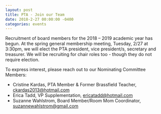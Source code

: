 ```yaml
---
layout: post
title: PTA - Join our Team
date: 2018-2-27 00:00:00 -0400
categories: events
---
```

Recruitment of board members for the 2018 – 2019 academic year has begun.  At the spring general membership meeting, Tuesday, 2/27 at 3:30pm, we will elect the PTA president, vice president/s, secretary and treasurer. We will be recruiting for chair roles too - though they do not require election. 

To express interest, please reach out to our Nominating Committee Members:

* Cristine Kardas, PTA Member & Former Brassfield Teacher, [ckardas2013@hotmail.com](mailto:ckardas2013@hotmail.com)
* Erica Tadd, VP Supplementation,
  [ericatadd@hotmail.com](mailto:ericatadd@hotmail.com)
* Suzanne Wahlstrom, Board Member/Room Mom Coordinator, [suzannewahlstrom@gmail.com](mailto:suzannewahlstrom@gmail.com)

